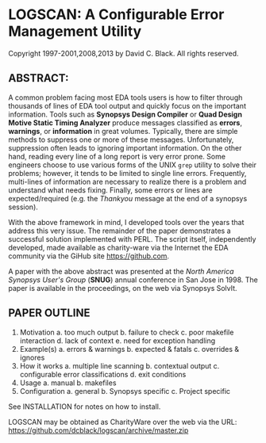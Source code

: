 # LOGSCAN: A Configurable Error Management Utility

Copyright 1997-2001,2008,2013 by David C. Black. All rights reserved.

## ABSTRACT:

A common problem facing most EDA tools users is how to filter through 
thousands of lines of EDA tool output and quickly focus on the important 
information. Tools such as __Synopsys Design Compiler__ or __Quad Design Motive
Static Timing Analyzer__ produce messages classified as **errors**, **warnings**, 
or **information** in great volumes. Typically, there are simple methods to 
suppress one or more of these messages. Unfortunately, suppression often 
leads to ignoring important information. On the other hand, reading every 
line of a long report is very error prone. Some engineers choose to use 
various forms of the UNIX `grep` utility to solve their problems; however, 
it tends to be limited to single line errors. Frequently, multi-lines of 
information are necessary to realize there is a problem and understand what 
needs fixing. Finally, some errors or lines are expected/required (e.g. 
the _Thankyou_ message at the end of a synopsys session).

With the above framework in mind, I developed tools over the years that 
address this very issue. The remainder of the paper demonstrates a 
successful solution implemented with PERL. The script itself, 
independently developed, made available as charity-ware via the Internet
the EDA community via the GiHub site <https://github.com>.

A paper with the above abstract was presented at the _North America Synopsys
User's Group_ (**SNUG**) annual conference in San Jose in 1998. The paper is
available in the proceedings, on the web via Synopsys SolvIt.

## PAPER OUTLINE

1. Motivation
   a. too much output
   b. failure to check
   c. poor makefile interaction
   d. lack of context
   e. need for exception handling
2. Example(s)
   a. errors & warnings
   b. expected & fatals
   c. overrides & ignores
3. How it works
   a. multiple line scanning
   b. contextual output
   c. configurable error classifications
   d. exit conditions
4. Usage
   a. manual
   b. makefiles
5. Configuration
   a. general
   b. Synopsys specific
   c. Project specific

See INSTALLATION for notes on how to install.

LOGSCAN may be obtained as CharityWare over the web via the URL:
<https://github.com/dcblack/logscan/archive/master.zip>
